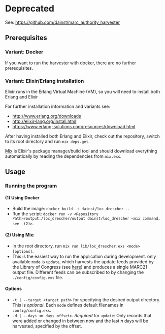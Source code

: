 # Deprecated 
See: https://github.com/dainst/marc_authority_harvester

## Prerequisites 

### Variant: Docker

If you want to run the harvester with docker, there are no further prerequisites.

### Variant: Elixir/Erlang installation

Elixir runs in the Erlang Virtual Machine (VM), so you will need to install both Erlang and Elixir

For further installation information and variants see:

* http://www.erlang.org/downloads
* http://elixir-lang.org/install.html
* https://www.erlang-solutions.com/resources/download.html

After having installed both Erlang and Elixir, check out the repository, switch to its root directory and run 
`mix deps.get`.    

[Mix](http://elixir-lang.org/getting-started/mix-otp/introduction-to-mix.html) is Elixir's package manager/build tool 
and should download everything automatically by reading the dependencies from  `mix.exs`.

## Usage

### Running the program

#### (1) Using Docker

* Build the image: `docker build -t dainst/loc_drescher .`.
* Run the script: `docker run -v <Repository Path>/output:/loc_drescher/output dainst/loc_drescher <mix command, see 
(2)>`.

#### (2) Using Mix:
* In the root directory, run `mix run lib/loc_drescher.exs <mode> [options]`.
* This is the easiest way to run the application during development.
 only available `mode` is `update`, which harvests the update feeds provided by the Library of Congress (see 
 [here](http://id.loc.gov/techcenter/)) and produces a single MARC21 output file. Different feeds can be subscribed to 
 by changing the `./config/config.exs` file.

#### Options
* `-t | --target <target path>` for specifying the desired output directory. This is _optional_. Each `mode` 
defines default filenames in `config/config.exs`.
* `-d | --days <n days offset>`. _Required_ for `update`: Only records that were added or changed in between now and 
the last _n_ days will be harvested, specified by the offset.
